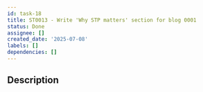 ```yaml
---
id: task-18
title: ST0013 - Write 'Why STP matters' section for blog 0001
status: Done
assignee: []
created_date: '2025-07-08'
labels: []
dependencies: []
---
```


## Description
